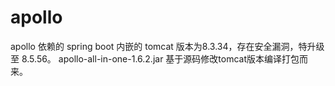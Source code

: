 # apollo
 apollo 依赖的 spring boot 内嵌的 tomcat 版本为8.3.34，存在安全漏洞，特升级至 8.5.56。 
 apollo-all-in-one-1.6.2.jar 基于源码修改tomcat版本编译打包而来。
